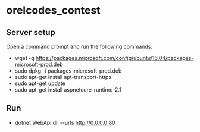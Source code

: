 # orelcodes_contest
## Server setup
Open a command prompt and run the following commands:

- wget -q https://packages.microsoft.com/config/ubuntu/16.04/packages-microsoft-prod.deb
- sudo dpkg -i packages-microsoft-prod.deb
- sudo apt-get install apt-transport-https
- sudo apt-get update
- sudo apt-get install aspnetcore-runtime-2.1

## Run
- dotnet WebApi.dll --urls http://0.0.0.0:80
